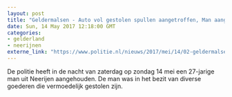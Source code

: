 ```yaml
---
layout: post
title: "Geldermalsen - Auto vol gestolen spullen aangetroffen, Man aangehouden"
date: Sun, 14 May 2017 12:18:00 GMT
categories: 
- gelderland 
- neerijnen 
externe_link: "https://www.politie.nl/nieuws/2017/mei/14/02-geldermalsen-auto-vol-gestolen-spullen-aangetroffen-man-aangehouden.html"
---
```


De politie heeft in de nacht van zaterdag op zondag 14 mei een 27-jarige man uit Neerijen aangehouden. De man was in het bezit van diverse goederen die vermoedelijk gestolen zijn.
